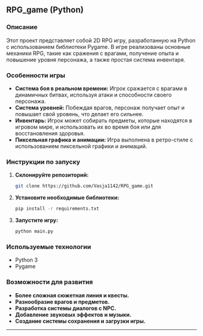 ## RPG_game (Python)

### Описание

Этот проект представляет собой 2D RPG игру, разработанную на Python с использованием библиотеки Pygame. В игре реализованы основные механики RPG, такие как сражения с врагами,  получение опыта и повышение уровня персонажа,  а также  простая система инвентаря.

### Особенности игры

* **Система боя в реальном времени:**  Игрок сражается с врагами в динамичных битвах, используя  атаки  и  способности  своего  персонажа.
* **Система уровней:**  Побеждая  врагов,  персонаж  получает  опыт  и  повышает  свой  уровень,  что  делает  его  сильнее.
* **Инвентарь:**  Игрок может  собирать  предметы,  которые  находятся  в  игровом  мире,  и  использовать  их  во  время  боя  или  для  восстановления  здоровья.
* **Пиксельная графика и анимации:**  Игра  выполнена  в  ретро-стиле  с  использованием  пиксельной  графики  и  анимаций.

### Инструкции по запуску

1. **Склонируйте репозиторий:**

   ```bash
   git clone https://github.com/Vasja1142/RPG_game.git
   ```

2. **Установите необходимые библиотеки:**

   ```bash
   pip install -r requirements.txt
   ```

3. **Запустите игру:**

   ```bash
   python main.py 
   ```

### Используемые технологии

* Python 3
* Pygame

### Возможности для развития

* **Более  сложная  сюжетная  линия  и  квесты.**
* **Разнообразие  врагов  и  предметов.**
* **Разработка системы  диалогов  с  NPC.**
* **Добавление  звуковых  эффектов  и  музыки.**
* **Создание  системы  сохранения  и  загрузки  игры.**


---
